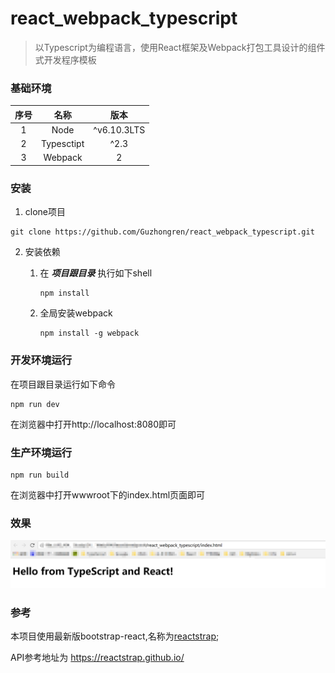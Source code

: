 # react_webpack_typescript
> 以Typescript为编程语言，使用React框架及Webpack打包工具设计的组件式开发程序模板

### 基础环境
| 序号     | 名称     | 版本        |
| :------:  |:------: | :---------:|
|1          |Node      | ^v6.10.3LTS|
|2          |Typesctipt| ^2.3       |           
|3          |Webpack   | 2          |

### 安装

1. clone项目
```shell
git clone https://github.com/Guzhongren/react_webpack_typescript.git
```
2. 安装依赖

    1. 在 ***项目跟目录*** 执行如下shell
        ``` shell
        npm install
        ```
    2. 全局安装webpack
        ```shell
        npm install -g webpack
        ```        
### 开发环境运行
在项目跟目录运行如下命令
```shell
npm run dev
```
在浏览器中打开http://localhost:8080即可
### 生产环境运行
```shell
npm run build
```
在浏览器中打开wwwroot下的index.html页面即可
### 效果
![React+ Webpack+ Typescript](./gitImgs/react_webpack_typescript.png)

### 参考
本项目使用最新版bootstrap-react,名称为[reactstrap](https://reactstrap.github.io/);

API参考地址为 <https://reactstrap.github.io/>
